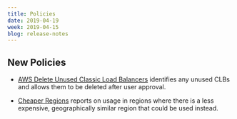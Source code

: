 ```yaml
---
title: Policies
date: 2019-04-19
week: 2019-04-15
blog: release-notes
---
```


## New Policies

* [AWS Delete Unused Classic Load Balancers](https://github.com/rightscale/policy_templates/tree/master/cost/aws/elb/clb_unused) identifies any unused CLBs and allows them to be deleted after user approval.

* [Cheaper Regions](https://github.com/rightscale/policy_templates/tree/master/operational/aws/vpc_name_sync) reports on usage in regions where there is a less expensive, geographically similar region that could be used instead.
